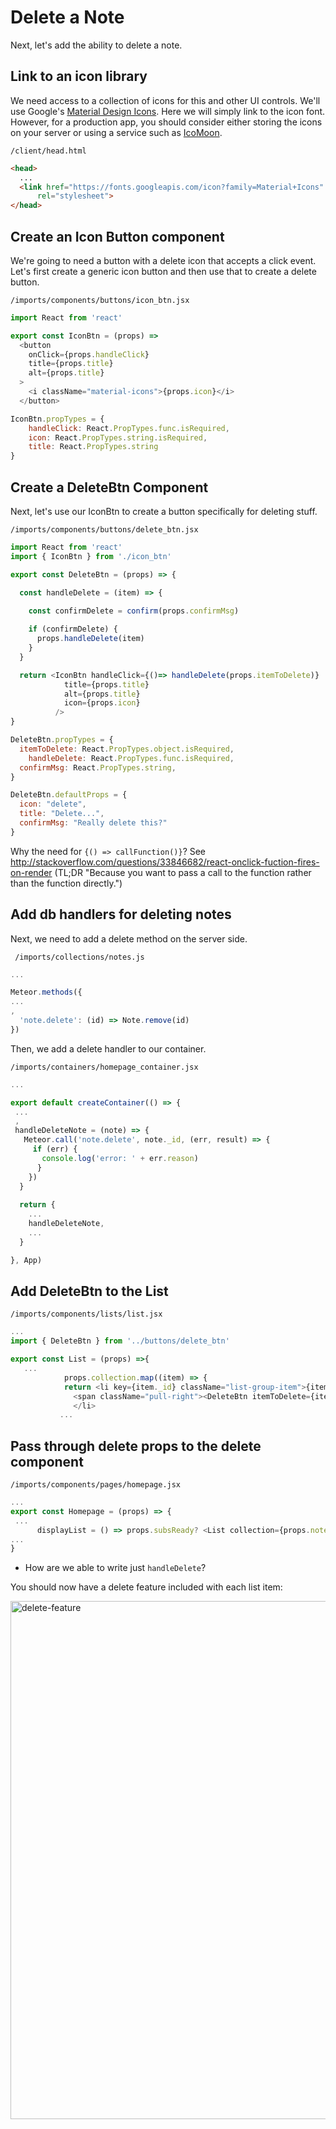 # Delete a Note


Next, let's add the ability to delete a note.

## Link to an icon library

We need access to a collection of icons for this and other UI controls.  We'll use Google's [Material Design Icons](https://design.google.com/icons/).  Here we will simply link to the icon font.  However, for a production app, you should consider either storing the icons on your server or using a service such as [IcoMoon](https://icomoon.io/).

``` /client/head.html ```

```html
<head>
  ...
  <link href="https://fonts.googleapis.com/icon?family=Material+Icons"
      rel="stylesheet">
</head>
```

## Create an Icon Button component
We're going to need a button with a delete icon that accepts a click event. Let's first create a generic icon button and then use that to create a delete button.

``` /imports/components/buttons/icon_btn.jsx ```

```js
import React from 'react'

export const IconBtn = (props) =>
  <button
    onClick={props.handleClick}
    title={props.title}
    alt={props.title}
  >
    <i className="material-icons">{props.icon}</i>
  </button>

IconBtn.propTypes = {
	handleClick: React.PropTypes.func.isRequired,
	icon: React.PropTypes.string.isRequired,
	title: React.PropTypes.string
}
```

 ## Create a DeleteBtn Component
 Next, let's use our IconBtn to create a button specifically for deleting stuff.
 
 ``` /imports/components/buttons/delete_btn.jsx ```
 
```js
import React from 'react'
import { IconBtn } from './icon_btn'

export const DeleteBtn = (props) => {

  const handleDelete = (item) => {

    const confirmDelete = confirm(props.confirmMsg)
    
    if (confirmDelete) {
      props.handleDelete(item)
    }
  }

  return <IconBtn handleClick={()=> handleDelete(props.itemToDelete)}
            title={props.title}
            alt={props.title}
            icon={props.icon}
          />
}

DeleteBtn.propTypes = {
  itemToDelete: React.PropTypes.object.isRequired,
	handleDelete: React.PropTypes.func.isRequired,
  confirmMsg: React.PropTypes.string,
}

DeleteBtn.defaultProps = {
  icon: "delete",
  title: "Delete...",
  confirmMsg: "Really delete this?"
}
```

Why the need for ```{() => callFunction()}```? See http://stackoverflow.com/questions/33846682/react-onclick-fuction-fires-on-render (TL;DR "Because you want to pass a call to the function rather than the function directly.")
 
 
## Add db handlers for deleting notes

Next, we need to add a delete method on the server side.

``` /imports/collections/notes.js```

```js
...

Meteor.methods({
...
,
  'note.delete': (id) => Note.remove(id)
})

```

Then, we add a delete handler to our container.

``` /imports/containers/homepage_container.jsx ```

```js
...

export default createContainer(() => {
 ...
 ,
 handleDeleteNote = (note) => {
   Meteor.call('note.delete', note._id, (err, result) => {
     if (err) {
       console.log('error: ' + err.reason)
      }
    })
  }
	  
  return {
    ...
	handleDeleteNote,
    ...
  }

}, App)
```

## Add DeleteBtn to the List


``` /imports/components/lists/list.jsx ```

```js
...
import { DeleteBtn } from '../buttons/delete_btn'

export const List = (props) =>{
   ...
	    	props.collection.map((item) => {
            return <li key={item._id} className="list-group-item">{item.content}
	 	      <span className="pull-right"><DeleteBtn itemToDelete={item} {...props} /></span>
	 	      </li>
           ...
```

##  Pass through delete props to the delete component

``` /imports/components/pages/homepage.jsx ```
```js
...
export const Homepage = (props) => {
 ...
	  displayList = () => props.subsReady? <List collection={props.notes} {...props} /> : <LoadingFeedback />
...
}
```



- How are we able to write just ```handleDelete```?

You should now have a delete feature included with each list item:

<img width="829" alt="delete-feature" src="https://cloud.githubusercontent.com/assets/819213/15051636/a3a2997c-12c7-11e6-8c11-4f70f163d8b8.png">